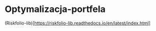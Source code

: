 # Optymalizacja-portfela

(Riskfolio-lib)[https://riskfolio-lib.readthedocs.io/en/latest/index.html]
